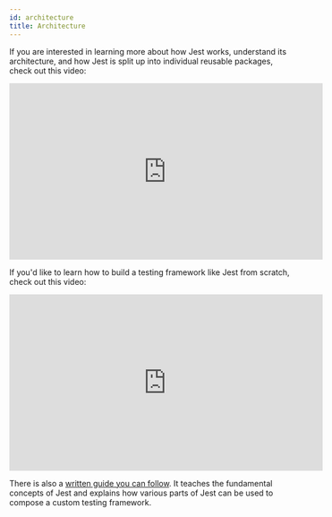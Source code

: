 ```yaml
---
id: architecture
title: Architecture
---
```


If you are interested in learning more about how Jest works, understand its architecture, and how Jest is split up into individual reusable packages, check out this video:

<iframe width="560" height="315" src="https://www.youtube.com/embed/3YDiloj8_d0" frameborder="0" allow="accelerometer; autoplay; encrypted-media; gyroscope; picture-in-picture" allowfullscreen></iframe>

If you'd like to learn how to build a testing framework like Jest from scratch, check out this video:

<iframe width="560" height="315" src="https://www.youtube.com/embed/B8FbUK0WpVU" frameborder="0" allow="accelerometer; autoplay; encrypted-media; gyroscope; picture-in-picture" allowfullscreen></iframe>

There is also a [written guide you can follow](https://cpojer.net/posts/building-a-javascript-testing-framework). It teaches the fundamental concepts of Jest and explains how various parts of Jest can be used to compose a custom testing framework.
